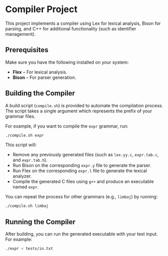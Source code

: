 # Compiler Project

This project implements a compiler using Lex for lexical analysis, Bison for parsing, and C++ for additional functionality (such as identifier management).


## Prerequisites

Make sure you have the following installed on your system:
- **Flex** – For lexical analysis.
- **Bison** – For parser generation.


## Building the Compiler

A build script (`compile.sh`) is provided to automate the compilation process. The script takes a single argument which represents the prefix of your grammar files.

For example, if you want to compile the `expr` grammar, run:

```bash
./compile.sh expr
```

This script will:

- Remove any previously generated files (such as `lex.yy.c`, `expr.tab.c`, and `expr.tab.h`).
- Run Bison on the corresponding `expr.y` file to generate the parser.
- Run Flex on the corresponding `expr.l` file to generate the lexical analyzer.
- Compile the generated C files using `g++` and produce an executable named `expr`.

You can repeat the process for other grammars (e.g., `limbaj`) by running:

```bash
./compile.sh limbaj
```

## Running the Compiler

After building, you can run the generated executable with your test input. For example:

```bash
./expr < tests/in.txt
